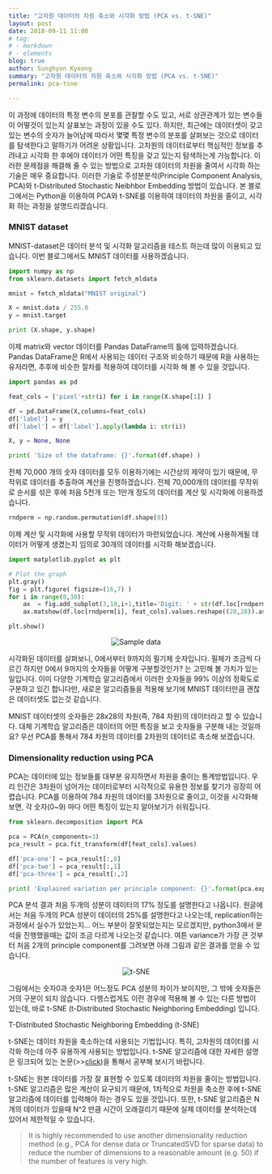 ```yaml
---
title: "고차원 데이터의 차원 축소와 시각화 방법 (PCA vs. t-SNE)"
layout: post
date: 2018-09-11 11:00
# tag:
# - markdown
# - elements
blog: true
author: Sunghyon Kyeong
summary: "고차원 데이터의 차원 축소와 시각화 방법 (PCA vs. t-SNE)"
permalink: pca-tsne

---
```

이 과정에 데이터의 특정 변수의 분포를 관찰할 수도 있고, 서로 상관관계가 있는 변수들이 어떻것이 있는지 살표보는 과정이 있을 수도 있다. 하지만, 최근에는 데이터셋이 갖고 있는 변수의 숫자가 늘어남에 따라서 몇몇 특정 변수의 분포를 살펴보는 것으로 데이터를 탐색한다고 말하기가 어려운 상황입니다. 고차원의 데이터로부터 핵심적인 정보를 추려내고 시각화 한 후에야 데이터가 어떤 특징을 갖고 있는지 탐색하는게 가능합니다. 이러한 문제점을 해결해 줄 수 있는 방법으로 고차원 데이터의 차원을 줄여서 시각화 하는 기술은 매우 중요합니다. 이러한 기술로 주성분분석(Principle Component Analysis, PCA)와 t-Distributed Stochastic Neibhbor Embedding 방법이 있습니다. 본 블로그에서는 Python을 이용하여 PCA와 t-SNE를 이용하여 데이터의 차원을 줄이고, 시각화 하는 과정을 설명드리겠습니다.

### MNIST dataset 
MNIST-dataset은 데이터 분석 및 시각화 알고리즘을 테스트 하는데 많이 이용되고 있습니다. 이번 블로그에서도 MNIST 데이터를 사용하겠습니다.

~~~python
import numpy as np
from sklearn.datasets import fetch_mldata

mnist = fetch_mldata("MNIST original")

X = mnist.data / 255.0
y = mnist.target

print (X.shape, y.shape)
~~~

이제 matrix와 vector 데이터를 Pandas DataFrame의 틀에 입력하겠습니다. Pandas DataFrame은 R에서 사용되는 데이터 구조와 비슷하기 때문에 R을 사용하는 유저라면, 추후에 비슷한 절차를 적용하여 데이터를 시각화 해 볼 수 있을 것입니다.

~~~python
import pandas as pd

feat_cols = ['pixel'+str(i) for i in range(X.shape[1]) ]

df = pd.DataFrame(X,columns=feat_cols)
df['label'] = y
df['label'] = df['label'].apply(lambda i: str(i))

X, y = None, None

print( 'Size of the dataframe: {}'.format(df.shape) )
~~~

전체 70,000 개의 숫자 데이터를 모두 이용하기에는 시간상의 제약이 있기 때문에, 무작위로 데이터를 추출하여 계산을 진행하겠습니다. 전체 70,000개의 데이터를 무작위로 순서를 섞은 후에 처음 5천개 또는 1만개 정도의 데이터를 계산 및 시각화에 이용하겠습니다.

~~~python
rndperm = np.random.permutation(df.shape[0])
~~~

이제 계산 및 시각화에 사용할 무작위 데이터가 마련되었습니다. 계산에 사용하게될 데이터가 어떻게 생겼는지 임의로 30개의 데이터를 시각화 해보겠습니다.

~~~python
import matplotlib.pyplot as plt

# Plot the graph
plt.gray()
fig = plt.figure( figsize=(16,7) )
for i in range(0,30):
    ax  = fig.add_subplot(3,10,i+1,title='Digit: ' + str(df.loc[rndperm[i], 'label']) )
    ax.matshow(df.loc[rndperm[i], feat_cols].values.reshape((28,28)).astype(float))

plt.show()
~~~



<p align="center">
  <img src="/assets/images/posts/data_analysis/mnist_sample.png.png" alt="Sample data"/>
</p>


시각화된 데이터를 살펴보니, 0에서부터 9까지의 필기체 숫자입니다. 필체가 조금씩 다르긴 하지만 0에서 9까지의 숫자들을 어떻게 구분할것인가? 는 고민해 볼 가치가 있는 일입니다. 이미 다양한 기계학습 알고리즘에서 이러한 숫자들을 99% 이상의 정확도로 구분하고 있긴 합니다만, 새로운 알고리즘들을 적용해 보기에 MNIST 데이터만큼 괜찮은 데이터셋도 없는것 같습니다.

MNIST 데이터셋의 숫자들은 28x28의 차원(즉, 784 차원)의 데이터라고 할 수 있습니다. 대체 기계학습 알고리즘은 데이터의 어떤 특징을 보고 숫자들을 구분해 내는 것일까요? 우선 PCA를 통해서 784 차원의 데이터를 2차원의 데이터로 축소해 보겠습니다.

### Dimensionality reduction using PCA
PCA는 데이터에 있는 정보들를 대부분 유지하면서 차원을 줄이는 통계방법입니다. 우리 인간은 3차원이 넘어가는 데이터로부터 시각적으로 유용한 정보를 찾기가 굉장히 어렵습니다. PCA를 이용하여 784 차원의 데이터를 3차원으로 줄이고, 이것을 시각화해 보면, 각 숫자(0~9) 마다 어떤 특징이 있는지 알아보기가 쉬워집니다.

~~~python
from sklearn.decomposition import PCA

pca = PCA(n_components=3)
pca_result = pca.fit_transform(df[feat_cols].values)

df['pca-one'] = pca_result[:,0]
df['pca-two'] = pca_result[:,1]
df['pca-three'] = pca_result[:,2]

print( 'Explained variation per principle component: {}'.format(pca.explained_variance_ratio_))
~~~

PCA 분석 결과 처음 두개의 성분이 데이터의 17% 정도를 설명한다고 나옵니다. 원글에서는 처음 두개의 PCA 성분이 데이터의 25%를 설명한다고 나오는데, replication하는 과정에서 실수가 있었는지... 어느 부분이 잘못되었는지는 모르겠지만, python3에서 분석을 진행했을때는 값이 조금 다르게 나오는것 같습니다. 여튼 variance가 가장 큰 것부터 처음 2개의 principle component를 그려보면 아래 그림과 같은 결과를 얻을 수 있습니다.



<p align="center">
  <img src="/assets/images/posts/data_analysis/mnist_tsne.png.png" alt="t-SNE"/>
</p>

그림에서는 숫자0과 숫자1은 어느정도 PCA 성분의 차이가 보이지만, 그 밖에 숫자들은 거의 구분이 되지 않습니다. 다행스럽게도 이런 경우에 적용해 볼 수 있는 다른 방법이 있는데, 바로 t-SNE (t-Distributed Stochastic Neighboring Embedding) 입니다.

T-Distributed Stochastic Neighboring Embedding (t-SNE)

t-SNE는 데이터 차원을 축소하는데 사용되는 기법입니다. 특히, 고차원의 데이터를 시각화 하는데 아주 유용하게 사용되는 방법입니다. t-SNE 알고리즘에 대한 자세한 설명은 링크되어 있는 논문(>><a href="https://jmlr.org/papers/volume9/vandermaaten08a/vandermaaten08a.pdf" target="_blank">click</a>)을 통해서 공부해 보시기 바랍니다.

t-SNE는 원본 데이터를 가장 잘 표현할 수 있도록 데이터의 차원을 줄이는 방법입니다. t-SNE 알고리즘은 많은 계산이 요구되기 때문에, 1차적으로 차원을 축소한 후에 t-SNE 알고리즘에 데이터를 입력해야 하는 경우도 있을 것입니다. 또한, t-SNE 알고리즘은 N개의 데이터가 있을때 N^2 만큼 시간이 오래걸리기 때문에 실제 데이터를 분석하는데 있어서 제한적일 수 있습니다.

>It is highly recommended to use another dimensionality reduction method (e.g., PCA for dense data or TruncatedSVD for sparse data) to reduce the number of dimensions to a reasonable amount (e.g. 50) if the number of features is very high.



